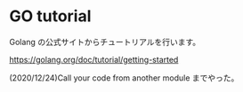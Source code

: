 # GO tutorial

Golang の公式サイトからチュートリアルを行います。  

https://golang.org/doc/tutorial/getting-started

(2020/12/24)Call your code from another module
までやった。
